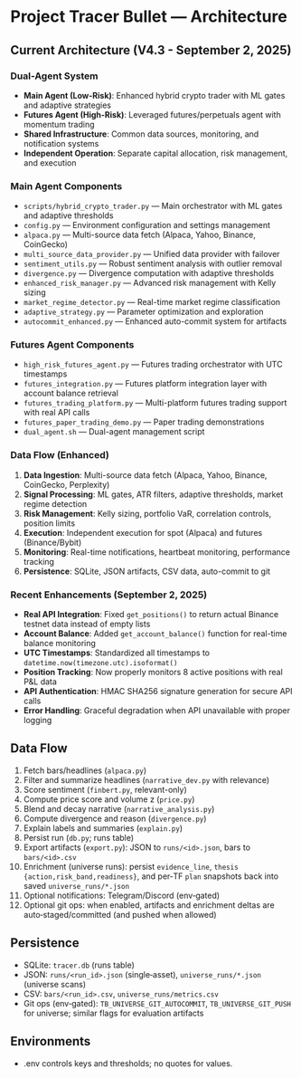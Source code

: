 # Project Tracer Bullet — Architecture

## Current Architecture (V4.3 - September 2, 2025)

### Dual-Agent System
- **Main Agent (Low-Risk)**: Enhanced hybrid crypto trader with ML gates and adaptive strategies
- **Futures Agent (High-Risk)**: Leveraged futures/perpetuals agent with momentum trading
- **Shared Infrastructure**: Common data sources, monitoring, and notification systems
- **Independent Operation**: Separate capital allocation, risk management, and execution

### Main Agent Components
- `scripts/hybrid_crypto_trader.py` — Main orchestrator with ML gates and adaptive thresholds
- `config.py` — Environment configuration and settings management
- `alpaca.py` — Multi-source data fetch (Alpaca, Yahoo, Binance, CoinGecko)
- `multi_source_data_provider.py` — Unified data provider with failover
- `sentiment_utils.py` — Robust sentiment analysis with outlier removal
- `divergence.py` — Divergence computation with adaptive thresholds
- `enhanced_risk_manager.py` — Advanced risk management with Kelly sizing
- `market_regime_detector.py` — Real-time market regime classification
- `adaptive_strategy.py` — Parameter optimization and exploration
- `autocommit_enhanced.py` — Enhanced auto-commit system for artifacts

### Futures Agent Components
- `high_risk_futures_agent.py` — Futures trading orchestrator with UTC timestamps
- `futures_integration.py` — Futures platform integration layer with account balance retrieval
- `futures_trading_platform.py` — Multi-platform futures trading support with real API calls
- `futures_paper_trading_demo.py` — Paper trading demonstrations
- `dual_agent.sh` — Dual-agent management script

### Data Flow (Enhanced)
1) **Data Ingestion**: Multi-source data fetch (Alpaca, Yahoo, Binance, CoinGecko, Perplexity)
2) **Signal Processing**: ML gates, ATR filters, adaptive thresholds, market regime detection
3) **Risk Management**: Kelly sizing, portfolio VaR, correlation controls, position limits
4) **Execution**: Independent execution for spot (Alpaca) and futures (Binance/Bybit)
5) **Monitoring**: Real-time notifications, heartbeat monitoring, performance tracking
6) **Persistence**: SQLite, JSON artifacts, CSV data, auto-commit to git

### Recent Enhancements (September 2, 2025)
- **Real API Integration**: Fixed `get_positions()` to return actual Binance testnet data instead of empty lists
- **Account Balance**: Added `get_account_balance()` function for real-time balance monitoring
- **UTC Timestamps**: Standardized all timestamps to `datetime.now(timezone.utc).isoformat()`
- **Position Tracking**: Now properly monitors 8 active positions with real P&L data
- **API Authentication**: HMAC SHA256 signature generation for secure API calls
- **Error Handling**: Graceful degradation when API unavailable with proper logging

## Data Flow
1) Fetch bars/headlines (`alpaca.py`)
2) Filter and summarize headlines (`narrative_dev.py` with relevance)
3) Score sentiment (`finbert.py`, relevant-only)
4) Compute price score and volume z (`price.py`)
5) Blend and decay narrative (`narrative_analysis.py`)
6) Compute divergence and reason (`divergence.py`)
7) Explain labels and summaries (`explain.py`)
8) Persist run (`db.py`; runs table)
9) Export artifacts (`export.py`): JSON to `runs/<id>.json`, bars to `bars/<id>.csv`
10) Enrichment (universe runs): persist `evidence_line`, `thesis {action,risk_band,readiness}`, and per‑TF `plan` snapshots back into saved `universe_runs/*.json`
11) Optional notifications: Telegram/Discord (env‑gated)
12) Optional git ops: when enabled, artifacts and enrichment deltas are auto‑staged/committed (and pushed when allowed)

## Persistence
- SQLite: `tracer.db` (runs table)
- JSON: `runs/<run_id>.json` (single‑asset), `universe_runs/*.json` (universe scans)
- CSV: `bars/<run_id>.csv`, `universe_runs/metrics.csv`
- Git ops (env‑gated): `TB_UNIVERSE_GIT_AUTOCOMMIT`, `TB_UNIVERSE_GIT_PUSH` for universe; similar flags for evaluation artifacts

## Environments
- .env controls keys and thresholds; no quotes for values.
